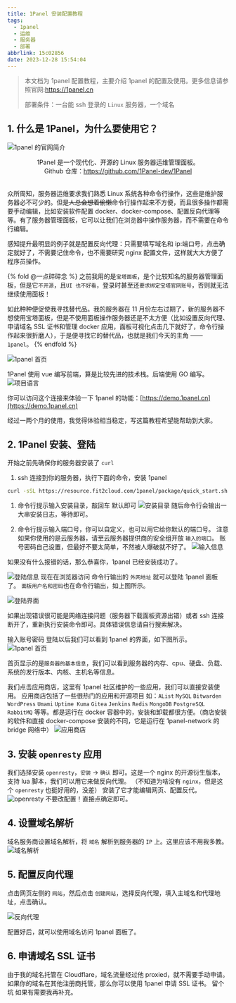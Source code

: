 ```yaml
---
title: 1Panel 安装配置教程
tags:
  - 1panel
  - 运维
  - 服务器
  - 部署
abbrlink: 15c02856
date: 2023-12-28 15:54:04
---
```


> 本文档为 1panel 配置教程，主要介绍 1panel 的配置及使用。更多信息请参照官网:https://1panel.cn
>
> 部署条件：一台能 ssh 登录的 `Linux` 服务器，一个域名


## 1. 什么是 1Panel，为什么要使用它？


![1panel 的官网简介](1panel-profile.webp)

<center>
1Panel 是一个现代化、开源的 Linux 服务器运维管理面板。<br>
Github 仓库：<a href="https://github.com/1Panel-dev/1Panel">https://github.com/1Panel-dev/1Panel</a>
</center>

<br>

众所周知，服务器运维要求我们熟悉 Linux 系统各种命令行操作，这些是维护服务器必不可少的。但是~~人总会想着偷懒~~命令行操作起来不方便，而且很多操作都需要手动编辑，比如安装软件配置 docker、docker-compose、配置反向代理等等。有了服务器管理面板，它可以让我们在浏览器中操作服务器，而不需要在命令行编辑。

感知提升最明显的例子就是配置反向代理：只需要填写域名和 ip:端口号，点击确定就好了，不需要记住命令，也不需要研究 nginx 配置文件，这样就大大方便了程序员操作。

{% fold @一点碎碎念 %}
之前我用的是`宝塔面板`，是个比较知名的服务器管理面板，但是它`不开源`，且`UI 也不好看`，登录时甚至还`要求绑定宝塔官网账号`，否则就无法继续使用面板！

如此种种便促使我寻找替代品。我的服务器在 11 月份左右过期了，新的服务器不想使用宝塔面板，但是不使用面板操作服务器还是不太方便（比如设置反向代理、申请域名 SSL 证书和管理 docker 应用，面板可视化点击几下就好了，命令行操作起来很折磨人），于是便寻找它的替代品，也就是我们今天的主角 —— `1panel`。
{% endfold %}

![1panel 首页](panel.webp)

1Panel 使用 vue 编写前端，算是比较先进的技术栈。后端使用 GO 编写。
![项目语言](language.webp)

你可以访问这个连接来体验一下 1panel 的功能：[https://demo.1panel.cn](https://demo.1panel.cn)

经过一两个月的使用，我觉得体验相当稳定，写这篇教程希望能帮助到大家。

## 2. 1Panel 安装、登陆

开始之前先确保你的服务器安装了 `curl`

1) ssh 连接到你的服务器，执行下面的命令，安装 1panel
```bash
curl -sSL https://resource.fit2cloud.com/1panel/package/quick_start.sh -o quick_start.sh && sudo bash quick_start.sh
```

1) 命令行提示输入安装目录，敲回车 默认即可
![安装目录](dir.webp)
随后命令行会输出一大串安装日志，等待即可。

1) 命令行提示输入端口号，你可以自定义，也可以用它给你默认的端口号。
注意 如果你使用的是云服务器，请至云服务器提供商的安全组开放 `输入的端口`。
账号密码自己设置，但最好不要太简单，不然被人爆破就不好了。
![输入信息](enter-info.webp)

如果没有什么报错的话，那么恭喜你，1panel 已经安装成功了。

![登陆信息](login.webp)
现在在浏览器访问 命令行输出的 `外网地址` 就可以登陆 1panel 面板了。
`面板用户名和密码`也在命令行输出，如上图所示。

![登陆界面](login2.webp)

如果出现错误很可能是网络连接问题（服务器下载面板资源出错）或者 ssh 连接断开了，重新执行安装命令即可。具体错误信息请自行搜索解决。

输入账号密码 登陆以后我们可以看到 1panel 的界面，如下图所示。
![1panel 首页](home.webp)

首页显示的是`服务器的基本信息`，我们可以看到服务器的内存、cpu、硬盘、负载、系统的发行版本、内核、主机名等信息。

我们点击应用商店，这里有 1panel 社区维护的一些应用，我们可以直接安装使用。
应用商店包括了一些很热门的应用和开源项目 如：`AList` `MySQL` `Bitwarden` `WordPress` `Umami` `Uptime Kuma` `Gitea` `Jenkins` `Redis` `MongoDB` `PostgreSQL` `RabbitMQ`  等等。都是运行在 docker 容器中的，安装和卸载都很方便。（商店安装的软件和直接 docker-compose 安装的不同，它是运行在 1panel-network 的 bridge 网络中）
![应用商店](app-store.webp)

## 3. 安装 `openresty` 应用

我们选择安装 `openresty`，`安装` -> `确认` 即可。这是一个 nginx 的开源衍生版本，支持 lua 脚本，我们可以用它来做反向代理。
（不知道为啥没有 `nginx`，但是这个 `openresty` 也挺好用的，没差）
安装了它才能编辑网页、配置反代。
![openresty](install-openresty.webp)
不要改配置！直接点确定即可。

## 4. 设置域名解析
域名服务商设置域名解析，将 `域名` 解析到服务器的 `IP` 上。这里应该不用我多教。
![域名解析](dns-record.webp)

## 5. 配置反向代理
点击网页左侧的 `网站`，然后点击 `创建网站`，选择反向代理，填入主域名和代理地址，点击确认。

![反向代理](confiure-rp.webp)

配置好后，就可以使用域名访问 1panel 面板了。

## 6. 申请域名 SSL 证书
由于我的域名托管在 Cloudflare，域名流量经过他 proxied，就不需要手动申请。
如果你的域名在其他注册商托管，那么你可以使用 1panel 申请 SSL 证书。
留个坑 如果有需要我再补充。
